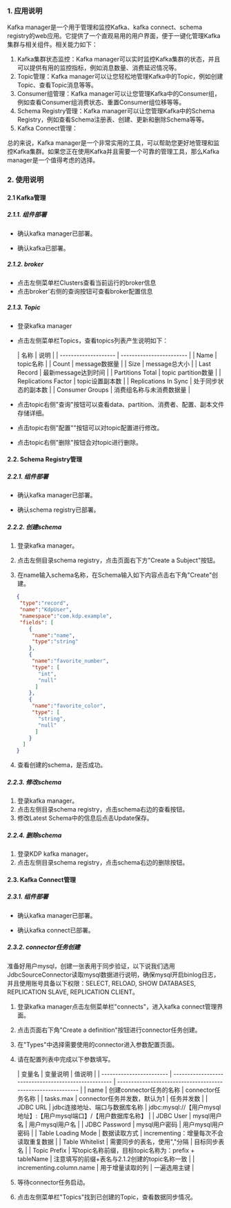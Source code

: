 ### 1. 应用说明

Kafka manager是一个用于管理和监控Kafka、kafka connect、schema registry的web应用。它提供了一个直观易用的用户界面，便于一键化管理Kafka集群与相关组件。相关能力如下：

1. Kafka集群状态监控：Kafka manager可以实时监控Kafka集群的状态，并且可以提供有用的监控指标，例如消息数量、消费延迟情况等。
2. Topic管理：Kafka manager可以让您轻松地管理Kafka中的Topic，例如创建Topic、查看Topic消息等等。
3. Consumer组管理：Kafka manager可以让您管理Kafka中的Consumer组，例如查看Consumer组消费状态、重置Consumer组位移等等。
4. Schema Registry管理：Kafka manager可以让您管理Kafka中的Schema Registry，例如查看Schema注册表、创建、更新和删除Schema等等。
5. Kafka Connect管理：

总的来说，Kafka manager是一个非常实用的工具，可以帮助您更好地管理和监控Kafka集群。如果您正在使用Kafka并且需要一个可靠的管理工具，那么Kafka manager是一个值得考虑的选择。



### 2. 使用说明

#### 2.1 Kafka管理

##### 2.1.1. 组件部署

- 确认kafka manager已部署。

- 确认kafka已部署。

##### 2.1.2. broker

- 点击左侧菜单栏Clusters查看当前运行的broker信息
- 点击broker'右侧的查询按钮可查看broker配置信息

##### 2.1.3. Topic

- 登录kafka manager

- 点击左侧菜单栏Topics，查看topics列表产生说明如下：

  | 名称                 | 说明                     |
      | -------------------- | ------------------------ |
  | Name                 | topic名称                |
  | Count                | message数据量            |
  | Size                 | message总大小            |
  | Last Record          | 最新message达到时间      |
  | Partitions Total     | topic partition数量      |
  | Replications Factor  | topic设置副本数          |
  | Replications In Sync | 处于同步状态的副本数     |
  | Consumer Groups      | 消费组名称与未消费数据量 |

- 点击topic右侧"查询"按钮可以查看data、partition、消费者、配置、副本文件存储详细。

- 点击topic右侧"配置""按钮可以对topic配置进行修改。

- 点击topic右侧"删除"按钮会对topic进行删除。

#### 2.2. Schema Registry管理

##### 2.2.1. 组件部署

- 确认kafka manager已部署。

- 确认schema registry已部署。

##### 2.2.2. 创建schema

1. 登录kafka manager。

2. 点击左侧目录schema registry，点击页面右下方"Create a Subject"按钮。

3. 在name输入schema名称，在Schema输入如下内容点击右下角"Create"创建。

```json
   {
    "type":"record",
    "name":"KdpUser",
    "namespace":"com.kdp.example",
    "fields": [
       {
        "name":"name",
        "type":"string"
       },
       {
        "name":"favorite_number",
        "type": [
          "int",
          "null"
         ]
       },
       {
        "name":"favorite_color",
        "type": [
          "string",
          "null"
         ]
       }
     ]
   }
```

4. 查看创建的schema，是否成功。

##### 2.2.3. 修改schema

1. 登录kafka manager。
2. 点击左侧目录schema registry，点击schema右边的查看按钮。
3. 修改Latest Schema中的信息后点击Update保存。

##### 2.2.4. 删除schema

1. 登录KDP kafka manager。
2. 点击左侧目录schema registry，点击schema右边的删除按钮。



#### 2.3. Kafka Connect管理

##### 2.3.1. 组件部署

- 确认kafka manager已部署。

- 确认kafka connect已部署。

##### 2.3.2. connector任务创建

准备好用户mysql，创建一张表用于同步验证，以下说我们选用JdbcSourceConnector读取mysql数据进行说明，确保mysql开启binlog日志，并且使用账号具备以下权限：SELECT, RELOAD, SHOW DATABASES, REPLICATION SLAVE, REPLICATION CLIENT。

1. 登录kafka manager点击左侧菜单栏"connects"，进入kafka connect管理界面。

2. 点击页面右下角"Create a definition"按钮进行connector任务创建。

3. 在"Types"中选择需要使用的connector进入参数配置页面。

4. 请在配置列表中完成以下参数填写。

   | 变量名                   | 变量说明                                             | 值说明                                                       |
         | ------------------------ | ---------------------------------------------------- | ------------------------------------------------------------ |
   | name                     | 创建connector任务的名称                              | connector任务名称                                            |
   | tasks.max                | connector任务并发数，默认为1                         | 任务并发数                                                   |
   | JDBC URL                 | jdbc连接地址、端口与数据库名称                       | jdbc:mysql://【用户mysql地址】:【用户mysql端口】/【用户数据库名称】 |
   | JDBC User                | mysql用户名                                          | 用户mysql用户名                                              |
   | JDBC Password            | mysql用户密码                                        | 用户mysql用户密码                                            |
   | Table Loading Mode       | 数据读取方式                                         | incrementing：增量每次不会读取重复数据                       |
   | Table Whitelist          | 需要同步的表名，使用","分隔                          | 目标同步表名                                                 |
   | Topic Prefix             | 写topic名称前缀，目标topic名称为：prefix + tableName | 注意填写的前缀+表名与2.1.2创建的topic名称一致                |
   | incrementing.column.name | 用于增量读取的列                                     | 一遍选用主键                                                 |

5. 等待connector任务启动。

6. 点击左侧菜单栏"Topics"找到已创建的Topic，查看数据同步情况。